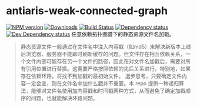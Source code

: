 # antiaris-weak-connected-graph
[![NPM version][npm-image]][npm-url] [![Downloads][downloads-image]][npm-url] [![Build Status][travis-image]][travis-url] [![Dependency status][david-dm-image]][david-dm-url] [![Dev Dependency status][david-dm-dev-image]][david-dm-dev-url]
任意依赖拓扑图谱下的静态资源文件名加戳。

>静态资源文件一般通过在文件名中注入内容戳（如md5）来解决新版本上线后浏览器、服务器不能即时刷新缓存的问题。但文件存在相互依赖关系，一个文件内部可能存在另一个文件的路径，因此在对文件名加戳后，需要对所有引用位置进行替换。这需要严格按照依赖的先后关系进行，特别地，如果存在依赖环路，将找不到加戳的最初始文件。
>退步思考，只要确定文件内容一定会变，则在文件名中加什么戳并不重要。本 repo 提供一种递归算法，能够对文件名使用加内容戳和时间戳两种方式，从而避免了确定加戳顺序的问题，也就能解决环路问题。

[npm-url]: https://npmjs.org/package/antiaris-weak-connected-graph
[downloads-image]: http://img.shields.io/npm/dm/antiaris-weak-connected-graph.svg
[npm-image]: http://img.shields.io/npm/v/antiaris-weak-connected-graph.svg
[travis-url]: https://travis-ci.org/antiaris/antiaris-weak-connected-graph
[travis-image]: http://img.shields.io/travis/antiaris/antiaris-weak-connected-graph.svg
[david-dm-url]:https://david-dm.org/antiaris/antiaris-weak-connected-graph
[david-dm-image]:https://david-dm.org/antiaris/antiaris-weak-connected-graph.svg
[david-dm-dev-url]:https://david-dm.org/antiaris/antiaris-weak-connected-graph#info=devDependencies
[david-dm-dev-image]:https://david-dm.org/antiaris/antiaris-weak-connected-graph/dev-status.svg